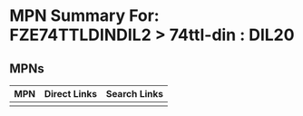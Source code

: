 



# MPN Summary For: FZE74TTLDINDIL2 > 74ttl-din : DIL20

## MPNs
  

|MPN|Direct Links|Search Links|
| :--- | :--- | :--- |
||||
